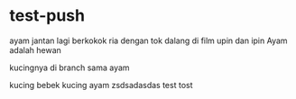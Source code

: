 # test-push
ayam jantan lagi berkokok ria dengan tok dalang di film upin dan ipin
Ayam adalah hewan

kucingnya di branch sama ayam 

kucing bebek
kucing ayam zsdsadasdas
test tost